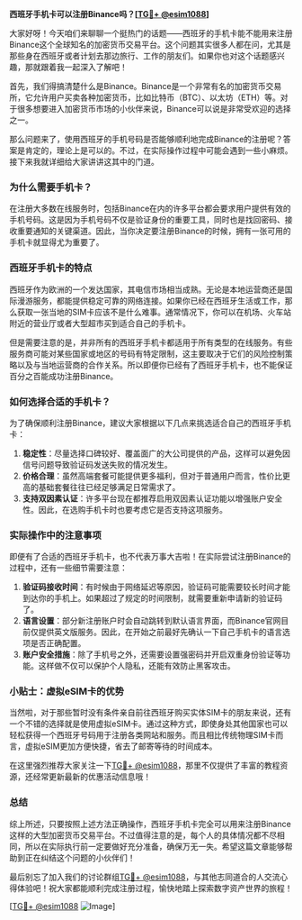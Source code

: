**西班牙手机卡可以注册Binance吗？[[TG💪+ @esim1088](https://t.me/s/esim1088)]**

大家好呀！今天咱们来聊聊一个挺热门的话题——西班牙的手机卡能不能用来注册Binance这个全球知名的加密货币交易平台。这个问题其实很多人都在问，尤其是那些身在西班牙或者计划去那边旅行、工作的朋友们。如果你也对这个话题感兴趣，那就跟着我一起深入了解吧！

首先，我们得搞清楚什么是Binance。Binance是一个非常有名的加密货币交易所，它允许用户买卖各种加密货币，比如比特币（BTC）、以太坊（ETH）等。对于很多想要进入加密货币市场的小伙伴来说，Binance可以说是非常受欢迎的选择之一。

那么问题来了，使用西班牙的手机号码是否能够顺利地完成Binance的注册呢？答案是肯定的，理论上是可以的。不过，在实际操作过程中可能会遇到一些小麻烦。接下来我就详细给大家讲讲这其中的门道。

### 为什么需要手机卡？

在注册大多数在线服务时，包括Binance在内的许多平台都会要求用户提供有效的手机号码。这是因为手机号码不仅是验证身份的重要工具，同时也是找回密码、接收重要通知的关键渠道。因此，当你决定要注册Binance的时候，拥有一张可用的手机卡就显得尤为重要了。

### 西班牙手机卡的特点

西班牙作为欧洲的一个发达国家，其电信市场相当成熟。无论是本地运营商还是国际漫游服务，都能提供稳定可靠的网络连接。如果你已经在西班牙生活或工作，那么获取一张当地的SIM卡应该不是什么难事。通常情况下，你可以在机场、火车站附近的营业厅或者大型超市买到适合自己的手机卡。

但是需要注意的是，并非所有的西班牙手机卡都适用于所有类型的在线服务。有些服务商可能对某些国家或地区的号码有特定限制，这主要取决于它们的风险控制策略以及与当地运营商的合作关系。所以即便你已经有了西班牙手机卡，也不能保证百分之百能成功注册Binance。

### 如何选择合适的手机卡？

为了确保顺利注册Binance，建议大家根据以下几点来挑选适合自己的西班牙手机卡：

1. **稳定性**：尽量选择口碑较好、覆盖面广的大公司提供的产品，这样可以避免因信号问题导致验证码发送失败的情况发生。
2. **价格合理**：虽然高端套餐可能提供更多福利，但对于普通用户而言，性价比更高的基础套餐往往已经足够满足日常需求了。
3. **支持双因素认证**：许多平台现在都推荐启用双因素认证功能以增强账户安全性。因此，在选购手机卡时也要考虑它是否支持这项服务。

### 实际操作中的注意事项

即便有了合适的西班牙手机卡，也不代表万事大吉啦！在实际尝试注册Binance的过程中，还有一些细节需要注意：

1. **验证码接收时间**：有时候由于网络延迟等原因，验证码可能需要较长时间才能到达你的手机上。如果超过了规定的时间限制，就需要重新申请新的验证码了。
2. **语言设置**：部分新注册账户时会自动跳转到默认语言界面，而Binance官网目前仅提供英文版服务。因此，在开始之前最好先确认一下自己手机卡的语言选项是否正确配置。
3. **账户安全措施**：除了手机号之外，还需要设置强密码并开启双重身份验证等功能。这样做不仅可以保护个人隐私，还能有效防止黑客攻击。

### 小贴士：虚拟eSIM卡的优势

当然啦，对于那些暂时没有条件亲自前往西班牙购买实体SIM卡的朋友来说，还有一个不错的选择就是使用虚拟eSIM卡。通过这种方式，即使身处其他国家也可以轻松获得一个西班牙号码用于注册各类网站和服务。而且相比传统物理SIM卡而言，虚拟eSIM更加方便快捷，省去了邮寄等待的时间成本。

在这里强烈推荐大家关注一下[TG💪+ @esim1088](https://t.me/s/esim1088)，那里不仅提供了丰富的教程资源，还经常更新最新的优惠活动信息哦！

### 总结

综上所述，只要按照上述方法正确操作，西班牙手机卡完全可以用来注册Binance这样的大型加密货币交易平台。不过值得注意的是，每个人的具体情况都不尽相同，所以在实际执行前一定要做好充分准备，确保万无一失。希望这篇文章能够帮助到正在纠结这个问题的小伙伴们！

最后别忘了加入我们的讨论群组[TG💪+ @esim1088](https://t.me/s/esim1088)，与其他志同道合的人交流心得体验吧！祝大家都能顺利完成注册过程，愉快地踏上探索数字资产世界的旅程！

[[TG💪+ @esim1088](https://t.me/s/esim1088) ![Image](https://i.postimg.cc/4NQfJmqS/Snipaste-2025-05-13-00-14-12.png)]
